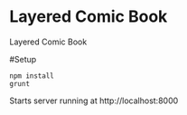 Layered Comic Book
==================

Layered Comic Book

#Setup
```node
npm install
grunt
```

Starts server running at http://localhost:8000